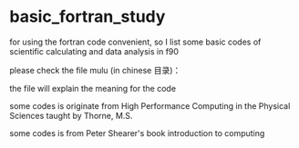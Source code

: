 # basic_fortran_study


for using the fortran code convenient, 
so I list some basic codes of scientific calculating and data analysis in f90

please check the file mulu (in chinese 目录)：

the file will explain the meaning for the code
   
some codes is originate from High Performance Computing in the Physical Sciences taught by Thorne, M.S. 

some codes is from Peter Shearer's book introduction to computing
